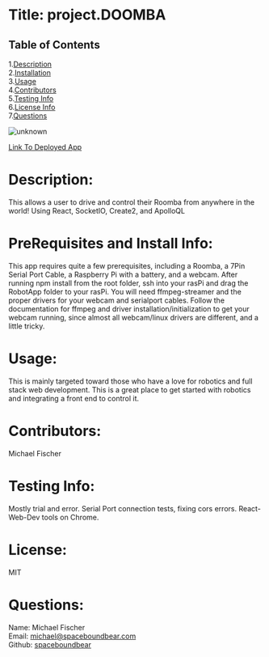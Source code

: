 
  # Title: project.DOOMBA
  ## Table of Contents
  1.[Description](#description)</br>
  2.[Installation](#installation)</br>
  3.[Usage](#usage)</br>
  4.[Contributors](#contributors)</br>
  5.[Testing Info](#testing)</br>
  6.[License Info](#license)</br>
  7.[Questions](#questions)</br>  

![unknown](https://user-images.githubusercontent.com/86039208/150265772-baf1a407-e4a5-401b-ad7c-28953c7f808f.png)

[Link To Deployed App](https://vroomba-time.herokuapp.com/)

  # <span id="desc"></span>
  # Description: 
  This allows a user to drive and control their Roomba from anywhere in the world! Using React, SocketIO, Create2, and  ApolloQL
  # <span id="installation"></span>
  # PreRequisites and Install Info:
  This app requires quite a few prerequisites, including a Roomba, a 7Pin Serial Port Cable, a Raspberry Pi with a battery, and a webcam. After running npm install from the root folder, ssh into your rasPi and drag the RobotApp folder to your rasPi. You will need ffmpeg-streamer and the proper drivers for your webcam and serialport cables. Follow the documentation for ffmpeg and driver installation/initialization to get your webcam running, since almost all webcam/linux drivers are different, and a little tricky. 
  # <span id="usage"></span>
  # Usage:
  This is mainly targeted toward those who have a love for robotics and full stack web development. This is a great place to get started with robotics and integrating a front end to control it.
  # <span id="contributors"></span>
  # Contributors:
  Michael Fischer
  # <span id="testing"></span>
  # Testing Info: 
  Mostly trial and error. Serial Port connection tests, fixing cors errors. React-Web-Dev tools on Chrome.
  # <span id="license"></span>
  # License:
  MIT
  # <span id="questions"></span>
  # Questions:
  Name: Michael Fischer  
  Email: michael@spaceboundbear.com  
  Github: [spaceboundbear](www.github.com/spaceboundbear)  
  
